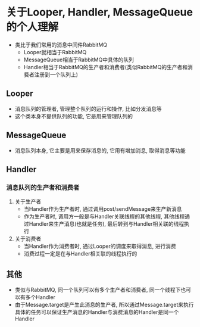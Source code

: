 # 关于Looper, Handler, MessageQueue的个人理解
* 类比于我们常用的消息中间件RabbitMQ
    * Looper就相当于RabbitMQ
    * MessageQueue相当于RabbitMQ中具体的队列
    * Handler相当于RabbitMQ的生产者和消费者(类似RabbitMQ的生产者和消费者注册到一个队列上)

## Looper
* 消息队列的管理者, 管理整个队列的运行和操作, 比如分发消息等
* 这个类本身不提供队列的功能, 它是用来管理队列的

## MessageQueue
* 消息队列本身, 它主要是用来保存消息的, 它用有增加消息, 取得消息等功能

## Handler
### 消息队列的生产者和消费者
1. 关于生产者
    * 当Handler作为生产者时, 通过调用post/sendMessage来生产新消息
    * 作为生产者时, 调用方一般是与Handler关联线程的其他线程, 其他线程通过Handler来生产消息(也就是任务), 最后转到与Handler相关联的线程执行
2. 关于消费者
    * 当Handler作为消费者时, 通过Looper的调度来取得消息, 进行消费
    * 消费过程一定是在与Handler相关联的线程执行的

## 其他
* 类似与RabbitMQ, 同一个队列可以有多个生产者和消费者, 同一个线程下也可以有多个Handler
* 由于Message.target是产生此消息的生产者, 所以通过Message.target来执行具体的任务可以保证生产消息的Handler与消费消息的Handler是同一个Handler